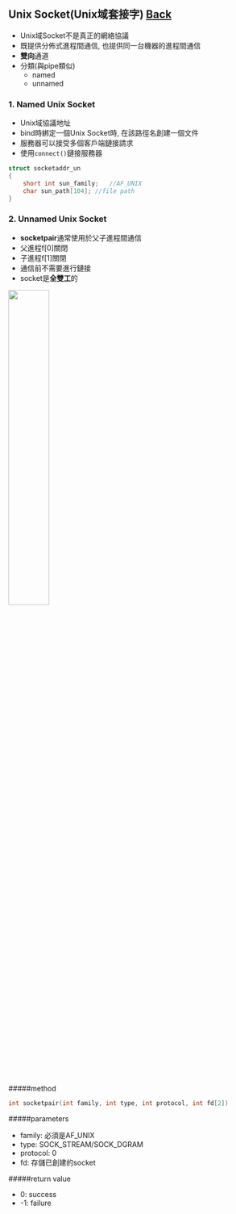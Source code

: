 ## Unix Socket(Unix域套接字) [Back](./../IPC.md)
- Unix域Socket不是真正的網絡協議
- 既提供分佈式進程間通信, 也提供同一台機器的進程間通信
- **雙向**通道
- 分類(與pipe類似)
	- named
	- unnamed

### 1. Named Unix Socket
- Unix域協議地址
- bind時綁定一個Unix Socket時, 在該路徑名創建一個文件
- 服務器可以接受多個客戶端鏈接請求
- 使用```connect()```鏈接服務器

```c
struct socketaddr_un
{
	short int sun_family;	//AF_UNIX
	char sun_path[104];	//file path
}
```

### 2. Unnamed Unix Socket
- **socketpair**通常使用於父子進程間通信
- 父進程f[0]關閉
- 子進程f[1]關閉
- 通信前不需要進行鏈接
- socket是**全雙工**的

<img src="./socketpair.png" width="40%">

#####method
```c
int socketpair(int family, int type, int protocol, int fd[2])
```

#####parameters
- family: 必須是AF_UNIX
- type: SOCK_STREAM/SOCK_DGRAM
- protocol: 0
- fd: 存儲已創建的socket

#####return value
- 0: success
- -1: failure

